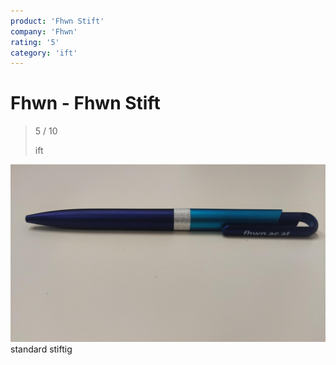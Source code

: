 ```yaml
---
product: 'Fhwn Stift'
company: 'Fhwn'
rating: '5'
category: 'ift'
---
```


# Fhwn - Fhwn Stift
>
> 5 / 10
>
> ift

![Fhwn Stift](./assets/fhwn-fhwn-stift-624dd7d6-68fa-4123-bad9-1f0117b01359.jpg)
standard stiftig
